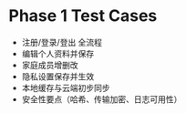 # Phase 1 Test Cases

- 注册/登录/登出 全流程
- 编辑个人资料并保存
- 家庭成员增删改
- 隐私设置保存并生效
- 本地缓存与云端初步同步
- 安全性要点（哈希、传输加密、日志可用性）